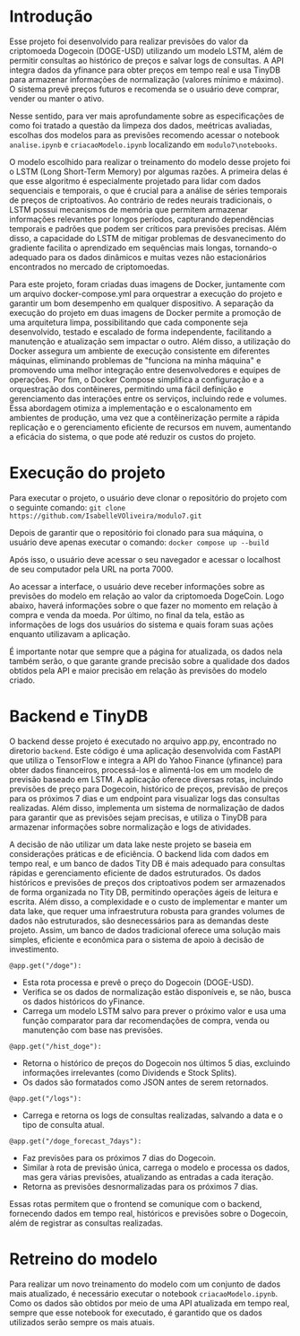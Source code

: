 # Introdução

Esse projeto foi desenvolvido para realizar previsões do valor da criptomoeda Dogecoin (DOGE-USD) utilizando um modelo LSTM, além de permitir consultas ao histórico de preços e salvar logs de consultas. A API integra dados da yfinance para obter preços em tempo real e usa TinyDB para armazenar informações de normalização (valores mínimo e máximo). O sistema prevê preços futuros e recomenda se o usuário deve comprar, vender ou manter o ativo.

Nesse sentido, para ver mais aprofundamente sobre as especificações de como foi tratado a questão da limpeza dos dados, meétricas avaliadas, escolhas dos modelos para as previsões recomendo acessar o notebook `analise.ipynb` e `criacaoModelo.ipynb` localizando em `modulo7\notebooks`.

O modelo escolhido para realizar o treinamento do modelo desse projeto foi o LSTM (Long Short-Term Memory) por algumas razões. A primeira delas é que esse algoritmo é especialmente projetado para lidar com dados sequenciais e temporais, o que é crucial para a análise de séries temporais de preços de criptoativos.  Ao contrário de redes neurais tradicionais, o LSTM possui mecanismos de memória que permitem armazenar informações relevantes por longos períodos, capturando dependências temporais e padrões que podem ser críticos para previsões precisas. Além disso, a capacidade do LSTM de mitigar problemas de desvanecimento do gradiente facilita o aprendizado em sequências mais longas, tornando-o adequado para os dados dinâmicos e muitas vezes não estacionários encontrados no mercado de criptomoedas. 

Para este projeto, foram criadas duas imagens de Docker, juntamente com um arquivo docker-compose.yml para orquestrar a execução do projeto e garantir um bom desempenho em qualquer dispositivo. A separação da execução do projeto em duas imagens de Docker permite a promoção de uma arquitetura limpa, possibilitando que cada componente seja desenvolvido, testado e escalado de forma independente, facilitando a manutenção e atualização sem impactar o outro. Além disso, a utilização do Docker assegura um ambiente de execução consistente em diferentes máquinas, eliminando problemas de "funciona na minha máquina" e promovendo uma melhor integração entre desenvolvedores e equipes de operações. Por fim, o Docker Compose simplifica a configuração e a orquestração dos contêineres, permitindo uma fácil definição e gerenciamento das interações entre os serviços, incluindo rede e volumes. Essa abordagem otimiza a implementação e o escalonamento em ambientes de produção, uma vez que a contêinerização permite a rápida replicação e o gerenciamento eficiente de recursos em nuvem, aumentando a eficácia do sistema, o que pode até reduzir os custos do projeto.

# Execução do projeto

Para executar o projeto, o usuário deve clonar o repositório do projeto com o seguinte comando: `git clone https://github.com/IsabelleVOliveira/modulo7.git`


Depois de garantir que o repositório foi clonado para sua máquina, o usuário deve apenas executar o comando: 
`docker compose up --build`


Após isso, o usuário deve acessar o seu navegador e acessar o localhost de seu computador pela URL na porta 7000.

Ao acessar a interface, o usuário deve receber informações sobre as previsões do modelo em relação ao valor da criptomoeda DogeCoin. Logo abaixo, haverá informações sobre o que fazer no momento em relação à compra e venda da moeda. Por último, no final da tela, estão as informações de logs dos usuários do sistema e quais foram suas ações enquanto utilizavam a aplicação.

É importante notar que sempre que a página for atualizada, os dados nela também serão, o que garante grande precisão sobre a qualidade dos dados obtidos pela API e maior precisão em relação às previsões do modelo criado.

# Backend e TinyDB

O backend desse projeto é executado no arquivo app.py, encontrado no diretorio `backend`. Este código é uma aplicação desenvolvida com FastAPI que utiliza o TensorFlow e integra a API do Yahoo Finance (yfinance) para obter dados financeiros, processá-los e alimentá-los em um modelo de previsão baseado em LSTM. A aplicação oferece diversas rotas, incluindo previsões de preço para Dogecoin, histórico de preços, previsão de preços para os próximos 7 dias e um endpoint para visualizar logs das consultas realizadas. Além disso, implementa um sistema de normalização de dados para garantir que as previsões sejam precisas, e utiliza o TinyDB para armazenar informações sobre normalização e logs de atividades.

A decisão de não utilizar um data lake neste projeto se baseia em considerações práticas e de eficiência. O backend lida com dados em tempo real, e um banco de dados Tity DB é mais adequado para consultas rápidas e gerenciamento eficiente de dados estruturados. Os dados históricos e previsões de preços dos criptoativos podem ser armazenados de forma organizada no Tity DB, permitindo operações ágeis de leitura e escrita. Além disso, a complexidade e o custo de implementar e manter um data lake, que requer uma infraestrutura robusta para grandes volumes de dados não estruturados, são desnecessários para as demandas deste projeto. Assim, um banco de dados tradicional oferece uma solução mais simples, eficiente e econômica para o sistema de apoio à decisão de investimento.

``@app.get("/doge"):
``
 - Esta rota processa e prevê o preço do Dogecoin (DOGE-USD).
 - Verifica se os dados de normalização estão disponíveis e, se não, busca os dados históricos do yFinance.
 - Carrega um modelo LSTM salvo para prever o próximo valor e usa uma função comparator para dar recomendações de compra, venda ou manutenção com base nas previsões.

`` @app.get("/hist_doge"):
``
 - Retorna o histórico de preços do Dogecoin nos últimos 5 dias, excluindo informações irrelevantes (como Dividends e Stock Splits).
 - Os dados são formatados como JSON antes de serem retornados.


``@app.get("/logs"):
``
 - Carrega e retorna os logs de consultas realizadas, salvando a data e o tipo de consulta atual.

``@app.get("/doge_forecast_7days"):``

 - Faz previsões para os próximos 7 dias do Dogecoin.
 - Similar à rota de previsão única, carrega o modelo e processa os dados, mas gera várias previsões, atualizando as entradas a cada iteração.
 - Retorna as previsões desnormalizadas para os próximos 7 dias.

 Essas rotas permitem que o frontend se comunique com o backend, fornecendo dados em tempo real, históricos e previsões sobre o Dogecoin, além de registrar as consultas realizadas.

 # Retreino do modelo

 Para realizar um novo treinamento do modelo com um conjunto de dados mais atualizado, é necessário executar o notebook `criacaoModelo.ipynb`. Como os dados são obtidos por meio de uma API atualizada em tempo real, sempre que esse notebook for executado, é garantido que os dados utilizados serão sempre os mais atuais.